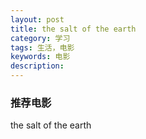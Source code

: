 ```yaml
---
layout: post
title: the salt of the earth
category: 学习
tags: 生活，电影
keywords: 电影
description: 
---
```

### 推荐电影 ###
 the salt of the earth